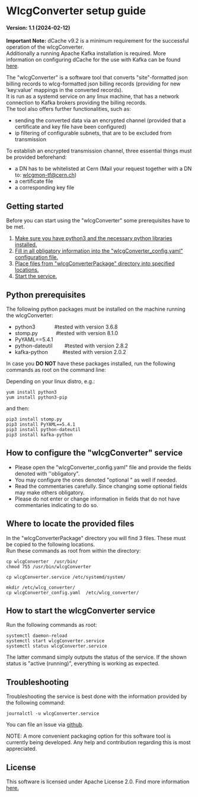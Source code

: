 # WlcgConverter setup guide
#### Version: 1.1 (2024-02-12) 
**Important Note:** dCache v9.2 is a minimum requirement for the successful operation of the wlcgConverter. <br>
Additionally a running Apache Kafka installation is required. More information on configuring dCache for the use with Kafka can be found [here](https://www.dcache.org/manuals/Book-9.2/kafkaproducer.shtml).
<br>

The "wlcgConverter" is a software tool that converts "site"-formatted json billing records to wlcg-formatted json billing records (providing for new 'key:value' mappings in the converted records).  
It is run as a systemd service on any linux machine, that has a network connection to Kafka brokers providing the billing records.<br>
The tool also offers further functionalities, such as:
- sending the converted data via an encrypted channel (provided that a certificate and key file have been configured)
- ip filtering of configurable subnets, that are to be excluded from transmission


To establish an encrypted transmission channel, three essential things must be provided beforehand:
- a DN has to be whitelisted at Cern (Mail your request together with a DN to: [wlcgmon-tf@cern.ch](mailto:wlcgmon-tf@cern.ch))
- a certificate file
- a corresponding key file

## Getting started

Before you can start using the "wlcgConverter" some prerequisites have to be met.

1. [Make sure you have python3 and the necessary python libraries installed.](#python-prerequisites)
2. [Fill in all obligatory information into the "wlcgConverter_config.yaml" configuration file.](#how-to-configure-the-wlcgconverter-service)
3. [Place files from "wlcgConverterPackage" directory into specified locations.](#where-to-locate-the-provided-files)
4. [Start the service.](#how-to-start-the-wlcgconverter-service)


## Python prerequisites
The following python packages must be installed on the machine running the wlcgConverter:

- python3                 &ensp;&thinsp;&ensp;&thinsp;&ensp;&thinsp;&ensp;&thinsp;&ensp;&thinsp;#tested with version 3.6.8
- stomp.py               &ensp;&thinsp;&ensp;&thinsp;&ensp;&thinsp;&ensp;&thinsp;&ensp;#tested with version 8.1.0
- PyYAML==5.4.1
- python-dateutil    &ensp;&thinsp;&ensp;&thinsp;&ensp;&thinsp;#tested with version 2.8.2
-  kafka-python    &ensp;&thinsp;&ensp;&thinsp;&ensp;&thinsp;&ensp;#tested with version  2.0.2

In case you **DO NOT** have these packages installed, run the following commands as root on the command line:

Depending on your linux distro, e.g.:
```
yum install python3
yum install python3-pip   
```
and then:
```
pip3 install stomp.py
pip3 install PyYAML==5.4.1
pip3 install python-dateutil 
pip3 install kafka-python
```

## How to configure the "wlcgConverter" service
- Please open the "wlcgConverter_config.yaml" file and provide the fields denoted with ''obligatory".  
- You may configure the ones denoted "optional " as well if needed. 
- Read the commentaries carefully. Since changing some optional
fields may make others obligatory.
- Please do not enter or change information in fields that do not have commentaries indicating to do so.  



## Where to locate the provided files
In the "wlcgConverterPackage" directory you will find 3 files. These must be copied to the following locations.  
Run these commands as root from within the directory:
```
cp wlcgConverter  /usr/bin/
chmod 755 /usr/bin/wlcgConverter

cp wlcgConverter.service /etc/systemd/system/

mkdir /etc/wlcg_converter/
cp wlcgConverter_config.yaml  /etc/wlcg_converter/
```
## How to start the wlcgConverter service
Run the following commands as root:
```
systemctl daemon-reload
systemctl start wlcgConverter.service 
systemctl status wlcgConverter.service 
```
The latter command simply outputs the status of the service. If the shown status is "active (running)", everything is working 
as expected. 
## Troubleshooting
Troubleshooting the service is best done with the information provided by the following command:
```
journalctl -u wlcgConverter.service
```

You can file an issue via [github](https://github.com/dCache/wlcgConverter/issues). 

NOTE: A more convenient packaging option for this software tool is currently being developed. Any help and contribution regarding this is most appreciated. 

## License
This software is licensed under Apache License 2.0. Find more information [here.](https://www.apache.org/licenses/LICENSE-2.0)

